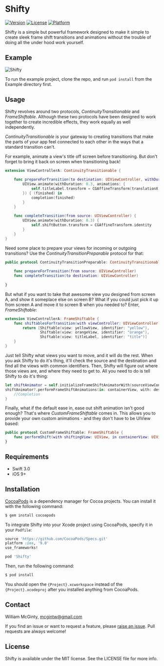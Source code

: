 # Shifty

<!---
#[![CI Status](http://img.shields.io/travis/William McGinty/Shifty.svg?style=flat)](https://travis-ci.org/William McGinty/Shifty)
-->

[![Version](https://img.shields.io/cocoapods/v/Shifty.svg?style=flat)](http://cocoapods.org/pods/Shifty)
[![License](https://img.shields.io/cocoapods/l/Shifty.svg?style=flat)](http://cocoapods.org/pods/Shifty)
[![Platform](https://img.shields.io/cocoapods/p/Shifty.svg?style=flat)](http://cocoapods.org/pods/Shifty)

Shifty is a simple but powerful framework designed to make it simple to create sleek frame shift transitions and animations without the trouble of doing all the under hood work yourself.

## Example

![Shifty](https://raw.githubusercontent.com/mcgintw/Shifty/master/Shifty.gif)

To run the example project, clone the repo, and run `pod install` from the Example directory first.

## Usage

Shifty revolves around two protocols, *ContinuityTransitionable* and *FrameShiftable*. Although these two protocols have been designed to work together to create incredible effects, they work equally as well independently. 

*ContinuityTransitionable* is your gateway to creating transitions that make the parts of your app feel connected to each other in the ways that a standard transition can't.

For example, animate a view's title off screen before transitioning. But don't forget to bring it back on screen when transitioning back!

``` swift
extension ViewControllerA: ContinuityTransitionable {
    
    func prepareForTransition(to destination: UIViewController, withDuration duration: TimeInterval, completion: @escaping (Bool) -> Void) {
        UIView.animate(withDuration: 0.3, animations: {
            self.titleLabel.transform = CGAffineTransform(translationX: 0, y: 200)
        }) { (finished) in
            completion(finished)
        }
    }
    
    func completeTransition(from source: UIViewController) {
        UIView.animate(withDuration: 0.3) { 
            self.shiftButton.transform = CGAffineTransform.identity
        }
    }
}
```

Need some place to prepare your views for incoming or outgoing transitions? Use the *ContinuityTransitionPreparable* protocol for that:

``` swift
public protocol ContinuityTransitionPreparable: ContinuityTransitionable {
    
    func prepareForTransition(from source: UIViewController)
    func completeTransition(to destination: UIViewController)
    
}
```

But what if you want to take that awesome view you designed from screen A, and show it someplace else on screen B? What if you could just pick it up from screen A and move it to screen B when you needed to? Enter, *FrameShiftable*:

``` swift
extension ViewControllerA: FrameShiftable {
    func shiftablesForTransition(with viewController: UIViewController) -> [Shiftable] {
        return [Shiftable(view: yellowView, identifier: "yellow"),
                Shiftable(view: orangeView, identifier: "orange"),
                Shiftable(view: titleLabel, identifier: "title")]
    }
}
```

Just tell Shifty what views you want to move, and it will do the rest. When you ask Shifty to do it's thing, it'll check the source and the destination and find all the views with common identifiers. Then, Shifty will figure out where those views are, and where they need to get to. All you need to do is tell Shifty to do it's thing:

``` swift
let shiftAnimator = self.initializeFrameShiftAnimatorWith(sourceViewController, destinationViewController: destinationViewController)
shiftAnimator?.performFrameShiftAnimations(in: containerView, with: destinationView, over: self.transitionDuration(using: transitionContext)) {
    //Completion
}
```

Finally, what if the default ease in, ease out shift animation isn't good enough? That's where *CustomFrameShiftable* comes in. This allows you to provide your own custom animations - and they don't have to be UIView based:

``` swift
public protocol CustomFrameShiftable: FrameShiftable {
    func performShift(with shiftingView: UIView, in containerView: UIView, with finalState: Snapshot, duration: TimeInterval?, completion: () -> Void)
}
```

## Requirements

* Swift 3.0
* iOS 9+

## Installation

[CocoaPods](http://cocoapods.org) is a dependency manager for Cocoa projects. You can install it with the following command:

``` bash
$ gem install cocoapods
```

To integrate Shifty into your Xcode project using CocoaPods, specify it in your `Podfile`:

``` ruby
source 'https://github.com/CocoaPods/Specs.git'
platform :ios, '9.0'
use_frameworks!

pod 'Shifty'
```

Then, run the following command:

``` bash
$ pod install
```

You should open the `{Project}.xcworkspace` instead of the `{Project}.xcodeproj` after you installed anything from CocoaPods.

## Contact

William McGinty, mcgintw@gmail.com

If you find an issue or want to request a feature, please [raise an issue](https://github.com/mcgintw/Shifty/issues/new). Pull requests are always welcome!

## License

Shifty is available under the MIT license. See the LICENSE file for more info.
